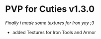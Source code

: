 # PVP for Cuties v1.3.0
_Finally i made some textures for Iron yay ;3_
- added Textures for Iron Tools and Armor
